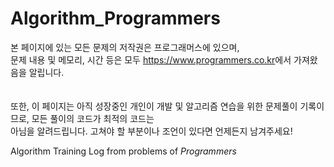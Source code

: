 # Algorithm_Programmers </br>

본 페이지에 있는 모든 문제의 저작권은 프로그래머스에 있으며,</br>
문제 내용 및 메모리, 시간 등은 모두 <https://www.programmers.co.kr>에서 가져왔음을 알립니다. </br>
</br>
</br>
또한, 이 페이지는 아직 성장중인 개인이 개발 및 알고리즘 연습을 위한 문제풀이 기록이므로, 모든 풀이의 코드가 최적의 코드는 </br>
아님을 알려드립니다. 고쳐야 할 부분이나 조언이 있다면 언제든지 남겨주세요!

Algorithm Training Log from problems of *Programmers*
